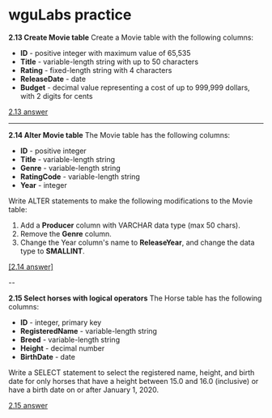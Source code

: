 # wguLabs practice
**2.13 Create Movie table**
Create a Movie table with the following columns:

- **ID** - positive integer with maximum value of 65,535
- **Title** - variable-length string with up to 50 characters
- **Rating** - fixed-length string with 4 characters
- **ReleaseDate** - date
- **Budget** - decimal value representing a cost of up to 999,999 dollars, with 2 digits for cents

[2.13 answer](https://github.com/yhsomemot/wguLabs/blob/main/answers/2.13.sql)

---

**2.14 Alter Movie table**
The Movie table has the following columns:

- **ID** - positive integer
- **Title** - variable-length string
- **Genre** - variable-length string
- **RatingCode** - variable-length string
- **Year** - integer

Write ALTER statements to make the following modifications to the Movie table:

1. Add a **Producer** column with VARCHAR data type (max 50 chars).
2. Remove the **Genre** column.
3. Change the Year column's name to **ReleaseYear**, and change the data type to **SMALLINT**.

[[2.14 answer]](https://github.com/yhsomemot/wguLabs/blob/main/answers/2.14.sql)

--

**2.15 Select horses with logical operators**
The Horse table has the following columns:

- **ID** - integer, primary key
- **RegisteredName** - variable-length string
- **Breed** - variable-length string
- **Height** - decimal number
- **BirthDate** - date

Write a SELECT statement to select the registered name, height, and birth date for only horses that have a height between 15.0 and 16.0 (inclusive) or have a birth date on or after January 1, 2020.

[2.15 answer](https://github.com/yhsomemot/wguLabs/blob/main/answers/2.15.sql)
